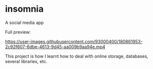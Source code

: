 # insomnia

A social media app

Full preview:


https://user-images.githubusercontent.com/93000400/180861953-2c92f607-6dbe-4613-9d45-aa009b9aa94e.mp4

This project is how I learnt how to deal with online storage, databases, several libraries, etc.
